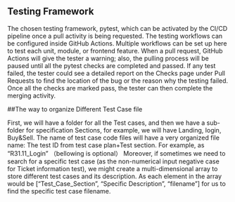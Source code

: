 ## Testing Framework
The chosen testing framework, pytest, which can be activated by the CI/CD pipeline once a pull activity is being requested. The testing workflows can be configured inside GitHub Actions. Multiple workflows can be set up here to test each unit, module, or frontend feature. When a pull request, GitHub Actions will give the tester a warning; also, the pulling process will be paused until all the pytest checks are completed and passed. If any test failed, the tester could see a detailed report on the Checks page under Pull Requests to find the location of the bug or the reason why the testing failed. Once all the checks are marked pass, the tester can then complete the merging activity.

##The way to organize Different Test Case file


First, we will have a folder for all the Test cases, and then we have a sub-folder for specification Sections, for example, we will have Landing, login, Buy&Sell.
The name of test case code files will have a very organized file name: The test ID from test case plan+Test section. For example, as “R31.11_Login”
（bellowing is optional）
Moreover, if sometimes we need to search for a specific test case (as the non-numerical input negative case for Ticket information test), we might create a multi-dimensional array to store different test cases and its description. As each element in the array would be [“Test_Case_Section”, “Specific Description”, “filename”] for us to find the specific test case filename.
